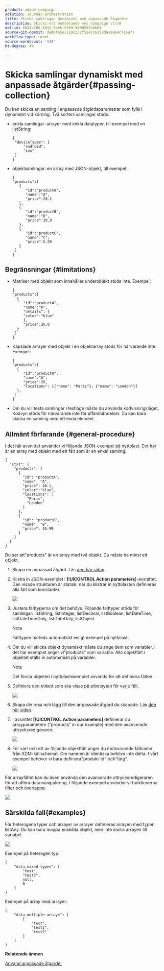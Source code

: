```yaml
---
product: adobe campaign
solution: Journey Orchestration
title: Skicka samlingar dynamiskt med anpassade åtgärder
description: Skicka ett meddelande med Campaign v7/v8
exl-id: 8832d306-5842-4be5-9fb9-509050fcbb01
source-git-commit: ded8f65e7210c252f59ec26150daaa964c7a6a77
workflow-type: tm+mt
source-wordcount: '434'
ht-degree: 4%

---
```



# Skicka samlingar dynamiskt med anpassade åtgärder{#passing-collection}

Du kan skicka en samling i anpassade åtgärdsparametrar som fylls i dynamiskt vid körning. Två sorters samlingar stöds:

* enkla samlingar: arrayer med enkla datatyper, till exempel med en listString:

   ```
   {
    "deviceTypes": [
        "android",
        "ios"
    ]
   }
   ```

* objektsamlingar: en array med JSON-objekt, till exempel:

   ```
   {
   "products":[
      {
         "id":"productA",
         "name":"A",
         "price":20.1
      },
      {
         "id":"productB",
         "name":"B",
         "price":10.0
      },
      {
         "id":"productC",
         "name":"C",
         "price":5.99
      }
    ]
   }
   ```

## Begränsningar {#limitations}

* Matriser med objekt som innehåller underobjekt stöds inte. Exempel:

   ```
   {
   "products":[
     {
        "id":"productA",
        "name":"A",
        "details": {
        "color":"blue"
        },
        "price":20.0
     }
    ]
   }
   ```

* Kapslade arrayer med objekt i en objektarray stöds för närvarande inte. Exempel:

   ```
   {
   "products":[
     {
        "id":"productA",
        "name":"A",
        "price":20,
        "locations": [{"name": "Paris"}, {"name": "London"}]
     },
    ]
   }
   ```
* Om du vill testa samlingar i testläge måste du använda kodvisningsläget. Kodvyn stöds för närvarande inte för affärshändelser. Du kan bara skicka en samling med ett enda element.

## Allmänt förfarande {#general-procedure}

I det här avsnittet använder vi följande JSON-exempel på nyttolast. Det här är en array med objekt med ett fält som är en enkel samling.

```
{
  "ctxt": {
    "products": [
      {
        "id": "productA",
        "name": "A",
        "price": 20.1,
        "color":"blue",
        "locations": [
          "Paris",
          "London"
        ]
      },
      {
        "id": "productB",
        "name": "B",
        "price": 10.99
      }
    ]
  }
}
```

Du ser att&quot;products&quot; är en array med två objekt. Du måste ha minst ett objekt.

1. Skapa en anpassad åtgärd. Läs [den här sidan](../action/about-custom-action-configuration.md).

1. Klistra in JSON-exemplet i **[!UICONTROL Action parameters]**-avsnittet. Den visade strukturen är statisk: när du klistrar in nyttolasten definieras alla fält som konstanter.

   ![](../assets/uc-collection-1.png)

1. Justera fälttyperna om det behövs. Följande fälttyper stöds för samlingar: listString, listInteger, listDecimal, listBoolean, listDateTime, listDateTimeOnly, listDateOnly, listObject

   >[!NOTE]
   >
   >Fälttypen härleds automatiskt enligt exempel på nyttolast.

1. Om du vill skicka objekt dynamiskt måste du ange dem som variabler. I det här exemplet anger vi&quot;products&quot; som variable. Alla objektfält i objektet ställs in automatiskt på variabler.

   >[!NOTE]
   >
   >Det första objektet i nyttolastexemplet används för att definiera fälten.

1. Definiera den etikett som ska visas på arbetsytan för varje fält.

   ![](../assets/uc-collection-2.png)

1. Skapa din resa och lägg till den anpassade åtgärd du skapade. Läs [den här sidan](../building-journeys/using-custom-actions.md).

1. I avsnittet **[!UICONTROL Action parameters]** definierar du arrayparametern (&quot;products&quot; in our example) med den avancerade uttrycksredigeraren.

   ![](../assets/uc-collection-3.png)

1. För vart och ett av följande objektfält anger du motsvarande fältnamn från XDM-källschemat. Om namnen är identiska behövs inte detta. I vårt exempel behöver vi bara definiera&quot;produkt-id&quot; och&quot;färg&quot;.

   ![](../assets/uc-collection-4.png)

För arrayfältet kan du även använda den avancerade uttrycksredigeraren för att utföra datamanipulering. I följande exempel använder vi funktionerna [filter](../functions/functionfilter.md) och [överlappa](../functions/functionintersect.md):

![](../assets/uc-collection-5.png)

## Särskilda fall{#examples}

För heterogena typer och arrayer av arrayer definieras arrayen med typen listAny. Du kan bara mappa enskilda objekt, men inte ändra arrayen till variabel.

![](../assets/uc-collection-heterogeneous.png)

Exempel på heterogen typ:

```
{
    "data_mixed-types": [
        "test",
        "test2",
        null,
        0
    ]
}
```

Exempel på array med arrayer:

```
{
    "data_multiple-arrays": [
        [
            "test",
            "test1",
            "test2"
        ]
    ]
}
```

**Relaterade ämnen**

[Använd anpassade åtgärder](../building-journeys/using-custom-actions.md)
